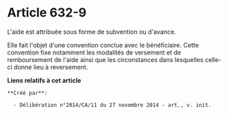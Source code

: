 # Article 632-9

L'aide est attribuée sous forme de subvention ou d'avance. 

Elle fait l'objet d'une convention conclue avec le bénéficiaire. Cette convention fixe notamment les modalités de versement
et de remboursement de l'aide ainsi que les circonstances dans lesquelles celle-ci donne lieu à reversement.

**Liens relatifs à cet article**

	**Créé par**:

	  - Délibération n°2014/CA/11 du 27 novembre 2014 - art., v. init.
